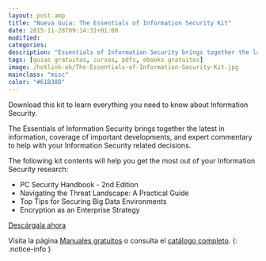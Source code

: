 ```yaml
---
layout: post.amp
title: "Nueva Guía: The Essentials of Information Security Kit"
date: 2015-11-28T09:14:31+01:00
modified:
categories:
description: "Essentials of Information Security brings together the latest in information, coverage of important developments, and expert commentary to help with your Information Security related decisions."
tags: [guias gratuitas, cursos, pdfs, ebooks gratuitos]
image: /hotlink-ok/The-Essentials-of-Information-Security-Kit.jpg
mainclass: "misc"
color: "#61B38D"
---
```


<figure>
<amp-img on="tap:lightbox1" role="button" tabindex="0" layout="responsive" src="/assets/img/hotlink-ok/The-Essentials-of-Information-Security-Kit2.jpg" title="{{ page.title }}" alt="{{ page.title }}" width="199px" height="258px" />
</figure>



Download this kit to learn everything you need to know about Information Security.

The Essentials of Information Security brings together the latest in information, coverage of important developments, and expert commentary to help with your Information Security related decisions.

The following kit contents will help you get the most out of your Information Security research:

<!--ad-->

- PC Security Handbook - 2nd Edition
- Navigating the Threat Landscape: A Practical Guide
- Top Tips for Securing Big Data Environments
- Encryption as an Enterprise Strategy

<div class="button-post">
<a href="http://elbauldelprogramador.tradepub.com/c/pubRD.mpl?sr=oc&_t=oc:&pc=w_bund20" target="_blank">Descárgala ahora</a>
</div>

Visita la página [Manuales gratuitos][2] o consulta el [catálogo completo][3].
{: .notice-info }

[2]: https://elbauldelprogramador.com/manuales-gratuitos/
[3]: http://elbauldelprogramador.tradepub.com/category/information-technology/1207/ "Catálogo completo de Guías gratuítas "

